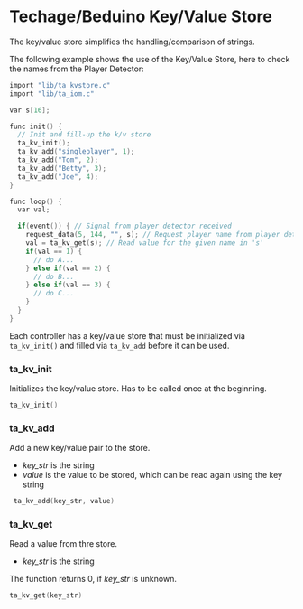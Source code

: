 # Techage/Beduino  Key/Value Store

The key/value store simplifies the handling/comparison of strings.

The following example shows the use of the Key/Value Store, here to check the names from the Player Detector:

```c
import "lib/ta_kvstore.c"
import "lib/ta_iom.c"

var s[16];

func init() {
  // Init and fill-up the k/v store
  ta_kv_init();
  ta_kv_add("singleplayer", 1);
  ta_kv_add("Tom", 2);
  ta_kv_add("Betty", 3);
  ta_kv_add("Joe", 4);
}

func loop() {
  var val;

  if(event()) { // Signal from player detector received
    request_data(5, 144, "", s); // Request player name from player detector
    val = ta_kv_get(s); // Read value for the given name in 's'
    if(val == 1) {
      // do A...
    } else if(val == 2) {
      // do B...
    } else if(val == 3) {
      // do C...
    } 
  }
}    
```



Each controller has a key/value store that must be initialized via `ta_kv_init()` and filled via `ta_kv_add` before it can be used.

### ta_kv_init

Initializes the key/value store. Has to be called once at the beginning.

```c
ta_kv_init()
```



### ta_kv_add

Add a new key/value pair to the store.

- *key_str* is the string
- *value* is the value to be stored, which can be read again using the key string

```c
 ta_kv_add(key_str, value) 
```



### ta_kv_get

Read a value from thre store. 

- *key_str* is the string

The function returns 0, if *key_str* is unknown.

```c
ta_kv_get(key_str)
```


